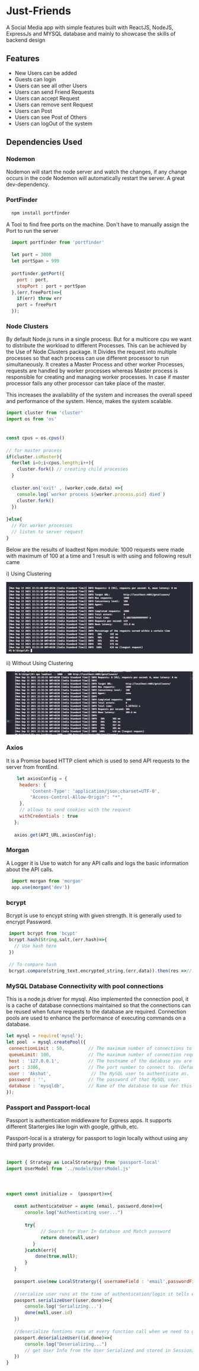 # Just-Friends 

A Social Media app with simple features built with ReactJS, NodeJS, ExpressJs and MYSQL database and mainly to showcase the skills of backend design

## Features 
* New Users can be added
* Guests can login 
* Users can see all other Users
* Users can send Friend Requests
* Users can accept Request
* Users can remove sent Request
* Users can Post
* Users can see Post of Others
* Users can logOut of the system

## Dependencies Used

### Nodemon

  Nodemon will start the node server and watch the changes, if any change occurs in the code Nodemon will automatically restart the server. A great dev-dependency.

### PortFinder

```bash
  npm install portfinder
```

  A Tool to find free ports on the machine. Don't have to manually assign the Port to run the server

```javascript
  import portfinder from 'portfinder'
  
  let port = 3000
  let portSpan = 999
  
  portfinder.getPort({
    port : port,
    stopPort : port + portSpan
  },(err,freePort)=>{
    if(err) throw err
    port = freePort
  });
  ```
  
  ### Node Clusters
  By default Node.js runs in a single process. But for a multicore cpu we want to distribute the workload to different Processes. This can be achieved by the Use of Node Clusters package.
  It Divides the request into multiple processes so that each process can use different processor to run simultaneously. It creates a Master Process and other worker Processes, requests are handled by worker processes whereas Master process is responsible for creating and managing worker processes.
  In case if master processor fails any other processor can take place of the master.
  
  This increases the availability of the system and increases the overall speed and performance of the system. Hence, makes the system scalable.
  
  ```javascript
  import cluster from 'cluster'
  import os from 'os'
  

  const cpus = os.cpus()
  
  // for master process
  if(cluster.isMaster){
    for(let i=0;i<cpus.length;i++){
      cluster.fork() // creating child processes
    }
    
    cluster.on('exit' , (worker,code,data) =>{
      console.log(`worker process ${worker.process.pid} died`)
      cluster.fork()
    })
    
  }else{
    // For worker processes
    // listen to server request
  }
 
  ```
  
  Below are the results of loadtest Npm module:
   1000 requests were made with maximum of 100 at a time and 1 result is with using and following result came
   
   i) Using Clustering
  
  ![Result with cluster](https://github.com/akshatpandey007/Just-Friends/blob/main/img/with_cluster.png)
  
  ii) Without Using Clustering
  
  ![Result without cluster](https://github.com/akshatpandey007/Just-Friends/blob/main/img/with_no_cluster.png)
  
  
  ### Axios
   It is a Promise based HTTP client which is used to send API requests to the server from frontEnd.
   
   ```javascript
       let axiosConfig = {
        headers: {
            'Content-Type': 'application/json;charset=UTF-8',
            "Access-Control-Allow-Origin": "*",
        },
        // allows to send cookies with the request
        withCredentials : true
      };

      axios.get(API_URL,axiosConfig);
   
   ```
   
  ### Morgan
  A Logger it is Use to watch for any API calls and logs the basic information about the API calls.
  
  ```javascript
    import morgan from 'morgan'
    app.use(morgan('dev'))
  ```
  
 ### bcrypt 
 Bcrypt is use to encypt string with given strength. It is generally used to encrypt Password. 
 
 ```javascript
  import bcrypt from 'bcypt'
  bcrypt.hash(String,salt,(err,hash)=>{
    // Use hash here
  })
  
  // To compare hash
  bcrypt.compare(string_text,encrypted_string,(err,data)).then(res =>//...)
 ```
 
 ### MySQL Database Connectivity with pool connections
 
 This is a node.js driver for mysql. Also implemented the connection pool, it is a cache of database connections maintained so that the connections can be reused when future requests to the database are required. Connection pools are used to enhance the performance of executing commands on a database.
 
 ```javascript
 let mysql = require('mysql');
 let pool  = mysql.createPool({
  connectionLimit : 50,         // The maximum number of connections to create at once. (Default: 10)
  queueLimit: 100,              // The maximum number of connection requests the pool will queue before returning an error from getConnection. (Default: 0)
  host : '127.0.0.1',           // The hostname of the database you are connecting to. (Default: localhost)
  port : 3306,                  // The port number to connect to. (Default: 3306)
  user : 'Akshat',               // The MySQL user to authenticate as.
  password : '',                // The password of that MySQL user.
  database : 'mysqldb',         // Name of the database to use for this connection.
});
 ```
 
 ### Passport and Passport-local
 Passport is authentication middleware for Express apps. It supports different Startergies like login with google, github, etc.
 
 Passport-local is a stratergy for passport to login locally without using any third party provider.
 
 ```javascript

import { Strategy as LocalStratergy} from 'passport-local'
import UserModel from '../models/UsersModel.js'



export const initialize =  (passport)=>{

    const authenticateUser = async (email, password,done)=>{
        console.log("Authenticating user...")

        try{
              // Search for User In database and Match password
              return done(null,user)
           }
        }catch(err){
            done(true,null);
        }
    }

    passport.use(new LocalStratergy({ usernameField : 'email',passwordField : 'password'},authenticateUser))

    //serialize user runs at the time of authentication/login it tells what to store in sessionID
    passport.serializeUser((user,done)=>{
        console.log('Serializing...')
        done(null,user.id)
    })

    //deserialize funtions runs at every function call when we need to get full user details 
    passport.deserializeUser((id,done)=>{
        console.log("Deserializing...")
        // get User Info from the User Serialized and stored in SessionID
    })
}
 ```
 
 
 
 
 
 
 
 
 
 
  
  
  
